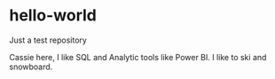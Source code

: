 # hello-world
Just a test repository 

Cassie here, I like SQL and Analytic tools like Power BI.
I like to ski and snowboard.
